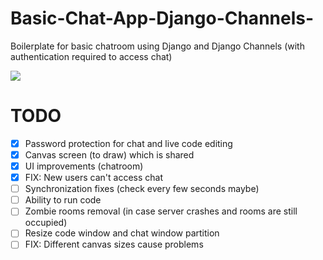 # Basic-Chat-App-Django-Channels-
Boilerplate for basic chatroom using Django and Django Channels (with authentication required to access chat)

<img src="https://github.com/shubhamdhingra38/Basic-Chat-App-Django-Channels/blob/master/Screenshots/Capture.PNG"/>



# TODO
- [x] Password protection for chat and live code editing
- [x] Canvas screen (to draw) which is shared
- [x] UI improvements (chatroom)
- [x] FIX: New users can't access chat
- [ ] Synchronization fixes (check every few seconds maybe)
- [ ] Ability to run code
- [ ] Zombie rooms removal (in case server crashes and rooms are still occupied)
- [ ] Resize code window and chat window partition
- [ ] FIX: Different canvas sizes cause problems